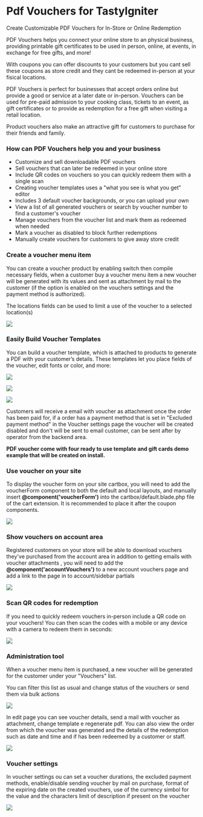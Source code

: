 # Pdf Vouchers for TastyIgniter

Create Customizable PDF Vouchers for In-Store or Online Redemption

PDF Vouchers helps you connect your online store to an physical business, providing printable gift certificates to be used in person, online, at events, in exchange for free gifts, and more!

With  coupons you can offer discounts to your customers but you cant sell these coupons as store credit and they cant be redeemed in-person at your fisical locations.

PDF  Vouchers is perfect for businesses that accept orders online but provide a good or service at a later date or in-person.
Vouchers can be used for pre-paid admission to your cooking class, tickets to an event, as gift certificates or to provide as redemption for a free gift when visiting a retail location.

Product vouchers also make an attractive gift for customers to purchase for their friends and family.

### How can PDF Vouchers help you and your business

- Customize and sell downloadable PDF vouchers
- Sell vouchers that can later be redeemed in your online store
- Include QR codes on vouchers so you can quickly redeem them with a single scan
- Creating voucher templates uses a "what you see is what you get" editor
- Includes 3 default voucher backgrounds, or you can upload your own
- View a list of all generated vouchers or search by voucher number to find a customer's voucher
- Manage vouchers from the voucher list and mark them as redeemed when needed
- Mark a voucher as disabled to block further redemptions
- Manually create vouchers for customers to give away store credit

### Create a voucher menu item

You can create a voucher product by enabling switch then compile necessary fields, when a customer buy a voucher menu item a new voucher will be generated with its values and sent as attachment by mail to the customer (if the option is enabled on the vouchers settings and the payment method is authorized).

The locations fields can be used to limit a use of the voucher to a selected location(s)

[![](https://raw.githubusercontent.com/Concreta09/tasty-pdf-voucher-doc/gh-pages/voucher_menu_item.png)](https://raw.githubusercontent.com/Concreta09/tasty-pdf-voucher-doc/gh-pages/voucher_menu_item.png)


### Easily Build Voucher Templates

You can build a voucher template, which is attached to products to generate a PDF with your customer’s details. These templates let you place fields of the voucher, edit fonts or color, and more:


[![](https://raw.githubusercontent.com/Concreta09/tasty-pdf-voucher-doc/gh-pages/voucher_template_editor_2.png)](https://raw.githubusercontent.com/Concreta09/tasty-pdf-voucher-doc/gh-pages/voucher_template_editor_2.png)

[![](https://raw.githubusercontent.com/Concreta09/tasty-pdf-voucher-doc/gh-pages/voucher_template_editor_1.png)](https://raw.githubusercontent.com/Concreta09/tasty-pdf-voucher-doc/gh-pages/voucher_template_editor_3.png)

[![](https://raw.githubusercontent.com/Concreta09/tasty-pdf-voucher-doc/gh-pages/voucher_template_editor_3.png)](https://raw.githubusercontent.com/Concreta09/tasty-pdf-voucher-doc/gh-pages/voucher_template_editor_3.png)


Customers will receive a email with voucher as attachment once the order has been paid for, if a order has a payment method that is set in "Excluded payment method" in the Voucher settings page the voucher will be created disabled and don't will be sent to email customer, can be sent after by operator from the backend area.

**PDF voucher come with four ready to use template and gift cards demo example that will be created on install.**

### Use voucher on your site

To display the voucher form on your site cartbox, you will need to add the voucherForm component to both the default and local layouts, and manually insert **@component('voucherForm')** into the cartbox/default.blade.php file of the cart extension. It is recommended to place it after the coupon components.

[![](https://raw.githubusercontent.com/Concreta09/tasty-pdf-voucher-doc/gh-pages/voucher_form_cartbox.png)](https://raw.githubusercontent.com/Concreta09/tasty-pdf-voucher-doc/gh-pages/voucher_form_cartbox.png)

### Show vouchers on account area

Registered customers on your store will be able to download vouchers they've purchased from the account area in addition to getting emails with voucher attachments , you will need to add the **@component('accountVouchers')** to a new account vouchers page and add a link to the page in to account/sidebar partials

[![](https://raw.githubusercontent.com/Concreta09/tasty-pdf-voucher-doc/gh-pages/account_vouchers.png)](https://raw.githubusercontent.com/Concreta09/tasty-pdf-voucher-doc/gh-pages/account_vouchers.png)

### Scan QR codes for redemption

If you need to quickly redeem vouchers in-person include a QR code on your vouchers!
You can then scan the codes with a mobile or any device with a camera to redeem them in seconds:

[![](https://raw.githubusercontent.com/Concreta09/tasty-pdf-voucher-doc/gh-pages/can_voucher.png)](https://raw.githubusercontent.com/Concreta09/tasty-pdf-voucher-doc/gh-pages/scan_voucher.png)

### Administration tool

When a voucher menu item is purchased, a new voucher will be generated for the customer under your "Vouchers" list.

You can filter this list as usual and change status of the vouchers or send them via bulk actions

[![](https://raw.githubusercontent.com/Concreta09/tasty-pdf-voucher-doc/gh-pages/voucher_list.png)](https://raw.githubusercontent.com/Concreta09/tasty-pdf-voucher-doc/gh-pages/voucher_list.png)

In edit page you can see voucher details, send a mail with voucher as attachment, change template e regenerate pdf.
You can also view the order from which the voucher was generated and the details of the redemption such as date and time and if has been redeemed by a customer or staff.

[![](https://raw.githubusercontent.com/Concreta09/tasty-pdf-voucher-doc/gh-pages/edit_voucher.png)](https://raw.githubusercontent.com/Concreta09/tasty-pdf-voucher-doc/gh-pages/edit_voucher.png)



### Voucher settings

In voucher settings ou can set a voucher durations, the excluded payment methods, enable/disable sending voucher by mail on purchase, format of the expiring date on the created vouchers, use of the currency simbol for the value and the characters limit of  description if present on the voucher

[![](https://raw.githubusercontent.com/Concreta09/tasty-pdf-voucher-doc/gh-pages/vouchers_settings.png)](https://raw.githubusercontent.com/Concreta09/tasty-pdf-voucher-doc/gh-pages/ouchers_settings.png)
